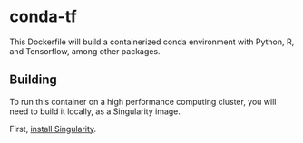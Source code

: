 # conda-tf

This Dockerfile will build a containerized conda environment with Python, R, and Tensorflow, among other packages.

## Building

To run this container on a high performance computing cluster, you will need to build it locally, as a Singularity image.

First, [install Singularity](https://sylabs.io/guides/3.2/user-guide/installation.html).

